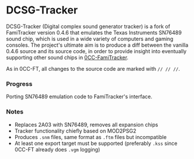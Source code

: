 # DCSG-Tracker

DCSG-Tracker (Digital complex sound generator tracker) is a fork of FamiTracker
version 0.4.6 that emulates the Texas Instruments SN76489 sound chip, which is
used in a wide variety of computers and gaming consoles. The project's ultimate
aim is to produce a diff between the vanilla 0.4.6 source and its source code,
in order to provide insight into eventually supporting other sound chips in
[0CC-FamiTracker](https://github.com/HertzDevil/0CC-FamiTracker).

As in 0CC-FT, all changes to the source code are marked with `// // //`.

### Progress

Porting SN76489 emulation code to FamiTracker's interface.

### Notes

- Replaces 2A03 with SN76489, removes all expansion chips
- Tracker functionality chiefly based on MOD2PSG2
- Produces `.snm` files, same format as `.ftm` files but incompatible
- At least one export target must be supported (preferably `.kss` since 0CC-FT
  already does `.vgm` logging)
